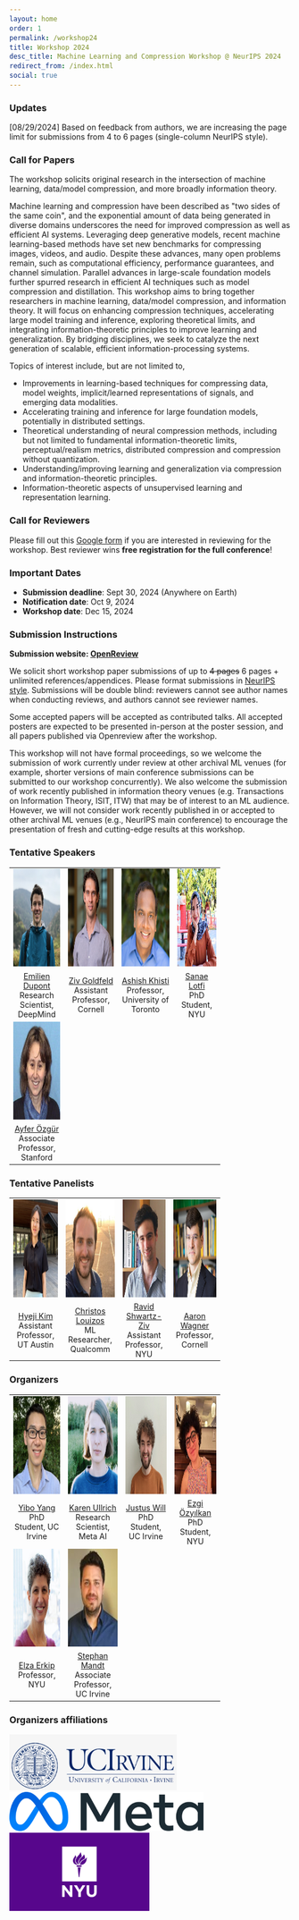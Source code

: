 ```yaml
---
layout: home
order: 1
permalink: /workshop24
title: Workshop 2024
desc_title: Machine Learning and Compression Workshop @ NeurIPS 2024
redirect_from: /index.html
social: true
---
```


### Updates

[08/29/2024] Based on feedback from authors, we are increasing the page limit for submissions from 4 to 6 pages (single-column NeurIPS style).


### Call for Papers


The workshop solicits original research in the intersection of machine learning, data/model compression, and more broadly information theory.

Machine learning and compression have been described as "two sides of the same coin", and the exponential amount of data being generated in diverse domains underscores the need for improved compression as well as efficient AI systems. Leveraging deep generative models, recent machine learning-based methods have set new benchmarks for compressing images, videos, and audio. Despite these advances, many open problems remain, such as computational efficiency, performance guarantees, and channel simulation. Parallel advances in large-scale foundation models further spurred research in efficient AI techniques such as model compression and distillation. This workshop aims to bring together researchers in machine learning, data/model compression, and information theory. It will focus on enhancing compression techniques, accelerating large model training and inference, exploring theoretical limits, and integrating information-theoretic principles to improve learning and generalization. By bridging disciplines, we seek to catalyze the next generation of scalable, efficient information-processing systems.


Topics of interest include, but are not limited to,

* Improvements in learning-based techniques for compressing data, model weights, implicit/learned representations of signals, and emerging data modalities.
* Accelerating training and inference for large foundation models, potentially in distributed settings.
* Theoretical understanding of neural compression methods, including but not limited to fundamental information-theoretic limits, perceptual/realism metrics, distributed compression and compression without quantization.
* Understanding/improving learning and generalization via compression and information-theoretic principles.
* Information-theoretic aspects of unsupervised learning and representation learning.


### Call for Reviewers
Please fill out this [Google form](https://forms.gle/UjHFrL4C3nc9ab8j7) if you are interested in reviewing for the workshop. Best reviewer wins **free registration for the full conference**!


### Important Dates

* **Submission deadline**: Sept 30, 2024 (Anywhere on Earth)
* **Notification date**: Oct 9, 2024
* **Workshop date**: Dec 15, 2024

### Submission Instructions

**Submission website: [OpenReview](https://openreview.net/group?id=NeurIPS.cc/2024/Workshop/Compression)**

We solicit short workshop paper submissions of up to ~~4 pages~~ 6 pages + unlimited references/appendices. Please format submissions in [NeurIPS style](https://media.neurips.cc/Conferences/NeurIPS2024/Styles.zip). Submissions will be double blind: reviewers cannot see author names when conducting reviews, and authors cannot see reviewer names.

Some accepted papers will be accepted as contributed talks. All accepted posters are expected to be presented in-person at the poster session, and all papers published via Openreview after the workshop.

This workshop will not have formal proceedings, so we welcome the submission of work currently under review at other archival ML venues (for example, shorter versions of main conference submissions can be submitted to our workshop concurrently). We also welcome the submission of work recently published in information theory venues (e.g. Transactions on Information Theory, ISIT, ITW) that may be of interest to an ML audience. However, we will not consider work recently published in or accepted to other archival ML venues (e.g., NeurIPS main conference) to encourage the presentation of fresh and cutting-edge results at this workshop.

<!-- Paper submissions should be made through OpenReview and further information will be available at [CFP]({{ site.baseurl }}{% link _pages/iclr21_call.md %}). Please send your inquiries by email to the organizers at [neural.compression.workshop@gmail.com](mailto:neural.compression.workshop@gmail.com). -->



### Tentative Speakers

<table style="width:75%">
  <tr>
    <td style="text-align:center"><img src="assets/img/emilien_dupont.jpg" height="175"></td>
    <td style="text-align:center"><img src="assets/img/ziv_goldfeld.png" height="175"></td>
    <td style="text-align:center"><img src="assets/img/ashish_khisti.jpg" height="175"></td>
    <td style="text-align:center"><img src="assets/img/sanae_lotfi.jpg" height="175"></td>
  </tr>
  <tr>
    <td style="text-align:center"><a href="https://emiliendupont.github.io/">Emilien Dupont</a> <br> Research Scientist, DeepMind</td>
    <td style="text-align:center"><a href="https://www.ece.cornell.edu/faculty-directory/ziv-goldfeld">Ziv Goldfeld</a> <br> Assistant Professor, Cornell</td>
    <td style="text-align:center"><a href="https://www.ece.utoronto.ca/people/khisti-a/">Ashish Khisti</a> <br> Professor, University of Toronto</td>
    <td style="text-align:center"><a href="https://sanaelotfi.github.io/">Sanae Lotfi</a> <br> PhD Student, NYU</td>
  </tr>
  <tr>
    <td style="text-align:center"><img src="assets/img/ayfer_ozgur.jpg" height="175"></td>
  </tr>
  <tr>
    <td style="text-align:center"><a href="https://web.stanford.edu/~aozgur/">Ayfer Özgür</a> <br> Associate Professor, Stanford</td>
  </tr>
</table>


### Tentative Panelists

<table style="width:75%">
  <tr>
    <td style="text-align:center"><img src="assets/img/hyeji_kim.png" height="175"></td>
    <td style="text-align:center"><img src="assets/img/christos_louizos.jpg" height="175"></td>
    <td style="text-align:center"><img src="assets/img/ravid_shwartz-ziv.png" height="175"></td>
    <td style="text-align:center"><img src="assets/img/aaron_wagner.jpg" height="175"></td>
  </tr>
  <tr>
    <td style="text-align:center"><a href="https://sites.utexas.edu/hkim/">Hyeji Kim</a> <br> Assistant Professor, UT Austin</td>
    <td style="text-align:center"><a href="https://scholar.google.nl/citations?user=xrSUChoAAAAJ&hl=en">Christos Louizos</a> <br> ML Researcher, Qualcomm</td>
    <td style="text-align:center"><a href="https://www.ravid-shwartz-ziv.com/"> Ravid Shwartz-Ziv </a> <br> Assistant Professor, NYU </td>
    <td style="text-align:center"><a href="https://www.ece.cornell.edu/faculty-directory/aaron-b-wagner">Aaron Wagner</a> <br> Professor, Cornell</td>
  </tr>
</table>


### Organizers


<table style="width:75%">
  <tr>
    <td style="text-align:center"><img src="assets/img/yibo_yang.jpg" height="175"></td>
    <td style="text-align:center"><img src="assets/img/karen_ullrich.jpg" height="175"></td>
    <td style="text-align:center"><img src="assets/img/justus_will.jpg" height="175"></td>
    <td style="text-align:center"><img src="assets/img/ezgi_ozyilkan.jpg" height="175"></td>
  </tr>
  <tr>
    <td style="text-align:center"><a href="https://yiboyang.com">Yibo Yang</a> <br> PhD Student, UC Irvine</td>
    <td style="text-align:center"><a href="https://karenullrich.info">Karen Ullrich</a> <br>Research Scientist, Meta AI</td>
    <td style="text-align:center"><a href="https://www.justuswill.com/">Justus Will</a> <br> PhD Student, UC Irvine</td>
    <td style="text-align:center"><a href="https://ezgimez.github.io/">Ezgi Özyılkan</a> <br> PhD Student, NYU</td>
  </tr>
  <tr>
    <td style="text-align:center"><img src="assets/img/elza_erkip.jpg" height="175"></td>
    <td style="text-align:center"><img src="assets/img/stephan_mandt.jpg" height="175"></td>
  </tr>
  <tr>
    <td style="text-align:center"><a href="https://wp.nyu.edu/elza_erkip/">Elza Erkip</a> <br> Professor, NYU</td>
    <td style="text-align:center"><a href="http://www.stephanmandt.com">Stephan Mandt</a> <br> Associate Professor, UC Irvine</td>
  </tr>
</table>


### Organizers affiliations
<td style="text-align:center"><img src="assets/img/logo_uci.jpg" height="100"></td>
<br>

<td style="text-align:center"><img src="assets/img/logo_meta.png" height="70"></td>
<br>

<td style="text-align:center"><img src="assets/img/logo_nyu.png" height="140"></td>

